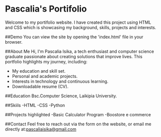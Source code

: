 # Pascalia's Portifolio
Welcome to my portifolio website. I have created this project using HTML and CSS which is showcasing my background, skills, projects and interests.

##Demo
You can view the site by opening the 'index.html' file in your browser.

##About Me
Hi, I'm Pascalia Isika, a tech enthusiast and computer science graduate passionate about creating solutions that improve lives. This portfolio highlights my journey, including:

- My education and skill set.
- Personal and academic projects.
- Interests in technology and continuous learning.
- Downloadable resume (CV).

##Education
Bsc.Computer Science, Laikipia University.

##Skiils
-HTML
-CSS
-Python

##Projects highlighted
-Basic Calculator Program
-Boostore e commerce

##Contact
Feel free to reach out via the form on the website, or email me directly at:pascaliaisika@gmail.com



